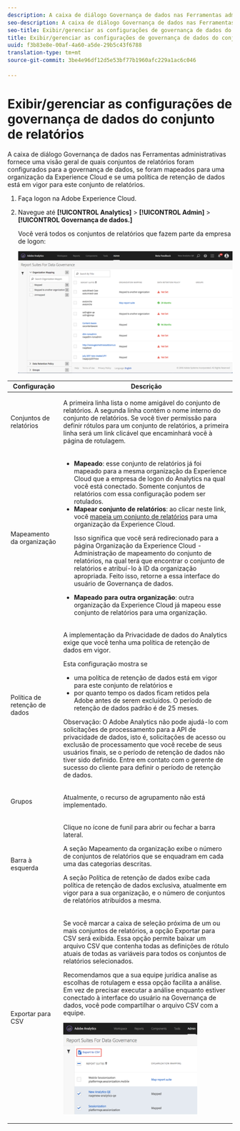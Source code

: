 ```yaml
---
description: A caixa de diálogo Governança de dados nas Ferramentas administrativas fornece uma visão geral de quais conjuntos de relatórios foram configurados para a governança de dados, se foram mapeados para uma organização da Experience Cloud e se uma política de retenção de dados está em vigor para este conjunto de relatórios.
seo-description: A caixa de diálogo Governança de dados nas Ferramentas administrativas fornece uma visão geral de quais conjuntos de relatórios foram configurados para a governança de dados, se foram mapeados para uma organização da Experience Cloud e se uma política de retenção de dados está em vigor para este conjunto de relatórios.
seo-title: Exibir/gerenciar as configurações de governança de dados do conjunto de relatórios
title: Exibir/gerenciar as configurações de governança de dados do conjunto de relatórios
uuid: f3b83e8e-00af-4a60-a5de-29b5c43f6788
translation-type: tm+mt
source-git-commit: 3be4e96df12d5e53bf77b1960afc229a1ac6c046

---
```



# Exibir/gerenciar as configurações de governança de dados do conjunto de relatórios

A caixa de diálogo Governança de dados nas Ferramentas administrativas fornece uma visão geral de quais conjuntos de relatórios foram configurados para a governança de dados, se foram mapeados para uma organização da Experience Cloud e se uma política de retenção de dados está em vigor para este conjunto de relatórios.

1. Faça logon na Adobe Experience Cloud.
1. Navegue até **[!UICONTROL Analytics]** &gt; **[!UICONTROL Admin]** &gt; **[!UICONTROL Governança de dados.]**

   Você verá todos os conjuntos de relatórios que fazem parte da empresa de logon:

   ![](assets/privacy_setup_an.png)

<table id="table_448292730FF0475E9DCB731882F9A29B"> 
 <thead> 
  <tr> 
   <th colname="col1" class="entry"> Configuração </th> 
   <th colname="col2" class="entry"> Descrição </th> 
  </tr> 
 </thead>
 <tbody> 
  <tr> 
   <td colname="col1"> <p>Conjuntos de relatórios </p> </td> 
   <td colname="col2"> <p>A primeira linha lista o nome amigável do conjunto de relatórios. A segunda linha contém o nome interno do conjunto de relatórios. Se você tiver permissão para definir rótulos para um conjunto de relatórios, a primeira linha será um link clicável que encaminhará você à página de rotulagem. </p> </td> 
  </tr> 
  <tr> 
   <td colname="col1"> <p>Mapeamento da organização </p> </td> 
   <td colname="col2"> 
    <ul id="ul_EF8F613B0C5E42D19DB60BD0C89C114B"> 
     <li id="li_B35EE88555F547EFBF55ADE9D0C9EC3B"><b>Mapeado</b>: esse conjunto de relatórios já foi mapeado para a mesma organização da Experience Cloud que a empresa de logon do Analytics na qual você está conectado. Somente conjuntos de relatórios com essa configuração podem ser rotulados. </li> 
     <li id="li_4E800BF80CFF477BAA091EF272D9071C"><b>Mapear conjunto de relatórios</b>: ao clicar neste link, você <a href="https://marketing.adobe.com/resources/help/en_US/mcloud/report-suite-mapping.html" format="html" scope="external">mapeia um conjunto de relatórios</a> para uma organização da Experience Cloud. <p>Isso significa que você será redirecionado para a página Organização da Experience Cloud - Administração de mapeamento do conjunto de relatórios, na qual terá que encontrar o conjunto de relatórios e atribuí-lo à ID da organização apropriada. Feito isso, retorne a essa interface do usuário de Governança de dados. </p> </li> 
     <li id="li_FF825A65D089487BBF5FCB0D74D41CD7"><b>Mapeado para outra organização</b>: outra organização da Experience Cloud já mapeou esse conjunto de relatórios para uma organização. </li> 
    </ul> </td> 
  </tr> 
  <tr> 
   <td colname="col1"> <p>Política de retenção de dados </p> </td> 
   <td colname="col2"> <p>A implementação da Privacidade de dados do Analytics exige que você tenha uma política de retenção de dados em vigor. </p> <p>Esta configuração mostra se </p> 
    <ul id="ul_AC1F0827293B47E39BFEC4B1766A0CAC"> 
     <li id="li_3AAD93EA92B94C6180E5AEBC5E4D10FB">uma política de retenção de dados está em vigor para este conjunto de relatórios e </li> 
     <li id="li_2E8D71905C734F8BB3245FEEDA953B3E">por quanto tempo os dados ficam retidos pela Adobe antes de serem excluídos. O período de retenção de dados padrão é de 25 meses. </li> 
    </ul> <p>Observação:  O Adobe Analytics não pode ajudá-lo com solicitações de processamento para a API de privacidade de dados, isto é, solicitações de acesso ou exclusão de processamento que você recebe de seus usuários finais, se o período de retenção de dados não tiver sido definido. Entre em contato com o gerente de sucesso do cliente para definir o período de retenção de dados. </p> </td> 
  </tr> 
  <tr> 
   <td colname="col1"> <p>Grupos </p> </td> 
   <td colname="col2"> <p>Atualmente, o recurso de agrupamento não está implementado. </p> </td> 
  </tr> 
  <tr> 
   <td colname="col1"> <p>Barra à esquerda </p> </td> 
   <td colname="col2"> <p>Clique no ícone de funil para abrir ou fechar a barra lateral. </p> <p>A seção Mapeamento da organização exibe o número de conjuntos de relatórios que se enquadram em cada uma das categorias descritas. </p> <p>A seção Política de retenção de dados exibe cada política de retenção de dados exclusiva, atualmente em vigor para a sua organização, e o número de conjuntos de relatórios atribuídos a mesma. </p> </td> 
  </tr> 
  <tr> 
   <td colname="col1"> <p>Exportar para CSV </p> </td> 
   <td colname="col2"> <p>Se você marcar a caixa de seleção próxima de um ou mais conjuntos de relatórios, a opção <span class="uicontrol">Exportar para CSV</span> será exibida. Essa opção permite baixar um arquivo CSV que contenha todas as definições de rótulo atuais de todas as variáveis para todos os conjuntos de relatórios selecionados. </p> <p>Recomendamos que a sua equipe jurídica analise as escolhas de rotulagem e essa opção facilita a análise. Em vez de precisar executar a análise enquanto estiver conectado à interface do usuário na Governança de dados, você pode compartilhar o arquivo CSV com a equipe. </p> <p><img placement="break"  src="assets/export_csv.png" width="300px" id="image_5FE821B2D07B402D8E0F6FE53D6FC52E" /> </p> </td> 
  </tr> 
 </tbody> 
</table>

